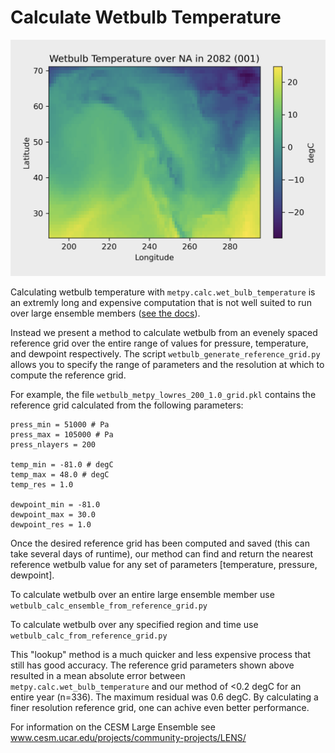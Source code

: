 # Calculate Wetbulb Temperature

![Wetbulb Temperature over NA in 2082!](wetbulb_001.png)


Calculating wetbulb temperature with `metpy.calc.wet_bulb_temperature` is an extremly long and expensive computation that is not well suited to run over large ensemble members ([see the docs](https://unidata.github.io/MetPy/latest/api/generated/metpy.calc.wet_bulb_temperature.html)). 

Instead we present a method to calculate wetbulb from an evenely spaced reference grid over the entire range of values for pressure, temperature, and dewpoint respectively. The script `wetbulb_generate_reference_grid.py` allows you to specify the range of parameters and the resolution at which to compute the reference grid. 

For example, the file `wetbulb_metpy_lowres_200_1.0_grid.pkl` contains the reference grid calculated from the following parameters:
```
press_min = 51000 # Pa
press_max = 105000 # Pa
press_nlayers = 200

temp_min = -81.0 # degC
temp_max = 48.0 # degC
temp_res = 1.0

dewpoint_min = -81.0
dewpoint_max = 30.0 
dewpoint_res = 1.0
```

Once the desired reference grid has been computed and saved (this can take several days of runtime), our method can find and return the nearest reference wetbulb value for any set of parameters [temperature, pressure, dewpoint]. 

To calculate wetbulb over an entire large ensemble member use `wetbulb_calc_ensemble_from_reference_grid.py`

To calculate wetbulb over any specified region and time use `wetbulb_calc_from_reference_grid.py`

This "lookup" method is a much quicker and less expensive process that still has good accuracy. The reference grid parameters shown above  resulted in a mean absolute error between `metpy.calc.wet_bulb_temperature` and our method of <0.2 degC for an entire year (n=336). The maximum residual was 0.6 degC. By calculating a finer resolution reference grid, one can achive even better performance. 

For information on the CESM Large Ensemble see www.cesm.ucar.edu/projects/community-projects/LENS/
